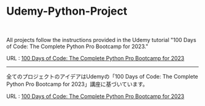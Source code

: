 <h1>Udemy-Python-Project</h1> 

<br>

All projects follow the instructions provided in the Udemy tutorial "100 Days of Code: The Complete Python Pro Bootcamp for 2023."

URL : <a href="https://www.udemy.com/course/100-days-of-code/">100 Days of Code: The Complete Python Pro Bootcamp for 2023</a>

<hr>

全てのプロジェクトのアイデアはUdemyの「100 Days of Code: The Complete Python Pro Bootcamp for 2023」講座に基づいています。

URL : <a href="https://www.udemy.com/course/100-days-of-code/">100 Days of Code: The Complete Python Pro Bootcamp for 2023</a>



